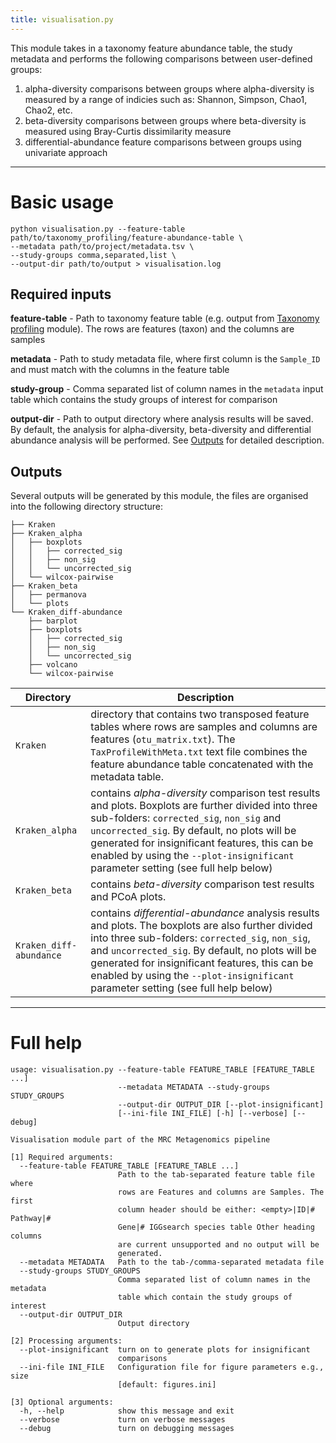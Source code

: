 ```yaml
---
title: visualisation.py
---
```


This module takes in a taxonomy feature abundance table, the study metadata and performs the following comparisons between user-defined groups:

1. alpha-diversity comparisons between groups where alpha-diversity is measured by a range of indicies such as: Shannon, Simpson, Chao1, Chao2, etc.
2. beta-diversity comparisons between groups where beta-diversity is measured using Bray-Curtis dissimilarity measure
3. differential-abundance feature comparisons between groups using univariate approach


***


# Basic usage

```
python visualisation.py --feature-table path/to/taxonomy_profiling/feature-abundance-table \
--metadata path/to/project/metadata.tsv \
--study-groups comma,separated,list \
--output-dir path/to/output > visualisation.log
```

## Required inputs

**feature-table** - Path to taxonomy feature table (e.g. output from [Taxonomy profiling]({{site.baseurl}}/docs/usage/taxa_module.py) module). The rows are features (taxon) and the columns are samples

**metadata** - Path to study metadata file, where first column is the `Sample_ID` and must match with the columns in the feature table

**study-group** - Comma separated list of column names in the `metadata` input table which contains the study groups of interest for comparison

**output-dir** - Path to output directory where analysis results will be saved. By default, the analysis for alpha-diversity, beta-diversity and differential abundance analysis will be performed. See [Outputs](#otuputs) for detailed description.


## Outputs

Several outputs will be generated by this module, the files are organised into the following directory structure:

```
├── Kraken
├── Kraken_alpha
│   ├── boxplots
│   │   ├── corrected_sig
│   │   ├── non_sig
│   │   └── uncorrected_sig
│   └── wilcox-pairwise
├── Kraken_beta
│   ├── permanova
│   └── plots
└── Kraken_diff-abundance
    ├── barplot
    ├── boxplots
    │   ├── corrected_sig
    │   ├── non_sig
    │   └── uncorrected_sig
    ├── volcano
    └── wilcox-pairwise
```

| Directory | Description                                      |
|-----------|--------------------------------------------------|
|`Kraken`   | directory that contains two transposed feature tables where rows are samples and columns are features (`otu_matrix.txt`). The `TaxProfileWithMeta.txt` text file combines the feature abundance table concatenated with the metadata table. |
|`Kraken_alpha` | contains *alpha-diversity* comparison test results and plots. Boxplots are further divided into three sub-folders: `corrected_sig`, `non_sig` and `uncorrected_sig`. By default, no plots will be generated for insignificant features, this can be enabled by using the `--plot-insignificant` parameter setting (see full help below) |
|`Kraken_beta` | contains *beta-diversity* comparison test results and PCoA plots. |
|`Kraken_diff-abundance` | contains *differential-abundance* analysis results and plots. The boxplots are also further divided into three sub-folders: `corrected_sig`, `non_sig`, and `uncorrected_sig`. By default, no plots will be generated for insignificant features, this can be enabled by using the `--plot-insignificant` parameter setting (see full help below) |


***


# Full help

```
usage: visualisation.py --feature-table FEATURE_TABLE [FEATURE_TABLE ...]
                        --metadata METADATA --study-groups STUDY_GROUPS
                        --output-dir OUTPUT_DIR [--plot-insignificant]
                        [--ini-file INI_FILE] [-h] [--verbose] [--debug]

Visualisation module part of the MRC Metagenomics pipeline

[1] Required arguments:
  --feature-table FEATURE_TABLE [FEATURE_TABLE ...]
                        Path to the tab-separated feature table file where
                        rows are Features and columns are Samples. The first
                        column header should be either: <empty>|ID|# Pathway|#
                        Gene|# IGGsearch species table Other heading columns
                        are current unsupported and no output will be
                        generated.
  --metadata METADATA   Path to the tab-/comma-separated metadata file
  --study-groups STUDY_GROUPS
                        Comma separated list of column names in the metadata
                        table which contain the study groups of interest
  --output-dir OUTPUT_DIR
                        Output directory

[2] Processing arguments:
  --plot-insignificant  turn on to generate plots for insignificant
                        comparisons
  --ini-file INI_FILE   Configuration file for figure parameters e.g., size
                        [default: figures.ini]

[3] Optional arguments:
  -h, --help            show this message and exit
  --verbose             turn on verbose messages
  --debug               turn on debugging messages

```